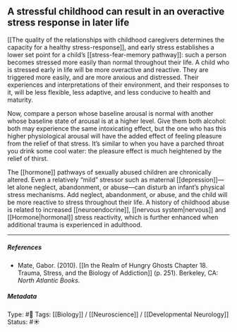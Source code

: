 ## A stressful childhood can result in an overactive stress response in later life # 

[[The quality of the relationships with childhood caregivers determines the capacity for a healthy stress-response]], and early stress establishes a lower set point for a child’s [[stress-fear-memory pathway]]: such a person becomes stressed more easily than normal throughout their life. A child who is stressed early in life will be more overactive and reactive. They are triggered more easily, and are more anxious and distressed. Their experiences and interpretations of their environment, and their responses to it, will be less flexible, less adaptive, and less conducive to health and maturity. 

Now, compare a person whose baseline arousal is normal with another whose baseline state of arousal is at a higher level. Give them both alcohol: both may experience the same intoxicating effect, but the one who has this higher physiological arousal will have the added effect of feeling pleasure from the relief of that stress. It’s similar to when you have a parched throat you drink some cool water: the pleasure effect is much heightened by the relief of thirst.

The [[hormone]] pathways of sexually abused children are chronically altered. Even a relatively “mild” stressor such as maternal [[depression]]—let alone neglect, abandonment, or abuse—can disturb an infant’s physical stress mechanisms. Add neglect, abandonment, or abuse, and the child will be more reactive to stress throughout their life. A history of childhood abuse is related to increased [[neuroendocrine]], [[nervous system|nervous]] and [[Hormone|hormonal]] stress reactivity, which is further enhanced when additional trauma is experienced in adulthood.

___

##### References

- Mate, Gabor. (2010). [[In the Realm of Hungry Ghosts Chapter 18. Trauma, Stress, and the Biology of Addiction]] (p. 251). Berkeley, CA: _North Atlantic Books_.

##### Metadata

Type: #🔴 
Tags: [[Biology]] / [[Neuroscience]] / [[Developmental Neurology]] 
Status: #☀️ 
